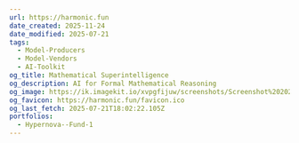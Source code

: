 ```yaml
---
url: https://harmonic.fun
date_created: 2025-11-24
date_modified: 2025-07-21
tags:
  - Model-Producers
  - Model-Vendors
  - AI-Toolkit
og_title: Mathematical Superintelligence
og_description: AI for Formal Mathematical Reasoning
og_image: https://ik.imagekit.io/xvpgfijuw/screenshots/Screenshot%202025-07-22_Harmonic-AI.png?updatedAt=1753197151348
og_favicon: https://harmonic.fun/favicon.ico
og_last_fetch: 2025-07-21T18:02:22.105Z
portfolios:
  - Hypernova--Fund-1
---
```

